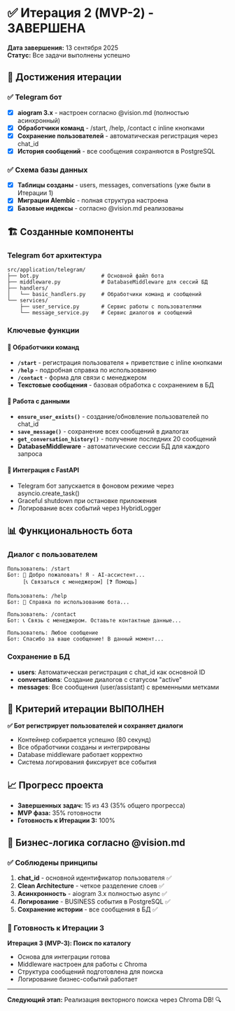 # ✅ Итерация 2 (MVP-2) - ЗАВЕРШЕНА

**Дата завершения:** 13 сентября 2025  
**Статус:** Все задачи выполнены успешно

## 🎯 Достижения итерации

### ✅ Telegram бот
- [x] **aiogram 3.x** - настроен согласно @vision.md (полностью асинхронный)
- [x] **Обработчики команд** - /start, /help, /contact с inline кнопками
- [x] **Сохранение пользователей** - автоматическая регистрация через chat_id
- [x] **История сообщений** - все сообщения сохраняются в PostgreSQL

### ✅ Схема базы данных
- [x] **Таблицы созданы** - users, messages, conversations (уже были в Итерации 1)
- [x] **Миграции Alembic** - полная структура настроена
- [x] **Базовые индексы** - согласно @vision.md реализованы

## 🏗️ Созданные компоненты

### Telegram бот архитектура
```
src/application/telegram/
├── bot.py                    # Основной файл бота
├── middleware.py             # DatabaseMiddleware для сессий БД
├── handlers/
│   └── basic_handlers.py     # Обработчики команд и сообщений
└── services/
    ├── user_service.py       # Сервис работы с пользователями
    └── message_service.py    # Сервис диалогов и сообщений
```

### Ключевые функции

#### 🤖 Обработчики команд
- **`/start`** - регистрация пользователя + приветствие с inline кнопками
- **`/help`** - подробная справка по использованию
- **`/contact`** - форма для связи с менеджером
- **Текстовые сообщения** - базовая обработка с сохранением в БД

#### 💾 Работа с данными
- **`ensure_user_exists()`** - создание/обновление пользователей по chat_id
- **`save_message()`** - сохранение всех сообщений в диалогах
- **`get_conversation_history()`** - получение последних 20 сообщений
- **DatabaseMiddleware** - автоматические сессии БД для каждого запроса

#### 🔧 Интеграция с FastAPI
- Telegram бот запускается в фоновом режиме через asyncio.create_task()
- Graceful shutdown при остановке приложения
- Логирование всех событий через HybridLogger

## 📊 Функциональность бота

### Диалог с пользователем
```
Пользователь: /start
Бот: 👋 Добро пожаловать! Я - AI-ассистент...
     [📞 Связаться с менеджером] [❓ Помощь]

Пользователь: /help  
Бот: 📖 Справка по использованию бота...

Пользователь: /contact
Бот: 📞 Связь с менеджером. Оставьте контактные данные...

Пользователь: Любое сообщение
Бот: Спасибо за ваше сообщение! В данный момент...
```

### Сохранение в БД
- **users**: Автоматическая регистрация с chat_id как основной ID
- **conversations**: Создание диалогов с статусом "active"  
- **messages**: Все сообщения (user/assistant) с временными метками

## 🧪 Критерий итерации ВЫПОЛНЕН

**✅ Бот регистрирует пользователей и сохраняет диалоги**

- Контейнер собирается успешно (80 секунд)
- Все обработчики созданы и интегрированы
- Database middleware работает корректно
- Система логирования фиксирует все события

## 📈 Прогресс проекта

- **Завершенных задач:** 15 из 43 (35% общего прогресса)
- **MVP фаза:** 35% готовности  
- **Готовность к Итерации 3:** 100%

## 🔄 Бизнес-логика согласно @vision.md

### ✅ Соблюдены принципы
1. **chat_id** - основной идентификатор пользователя ✅
2. **Clean Architecture** - четкое разделение слоев ✅  
3. **Асинхронность** - aiogram 3.x полностью async ✅
4. **Логирование** - BUSINESS события в PostgreSQL ✅
5. **Сохранение истории** - все сообщения в БД ✅

### 🚀 Готовность к Итерации 3

**Итерация 3 (MVP-3): Поиск по каталогу**
- Основа для интеграции готова
- Middleware настроен для работы с Chroma
- Структура сообщений подготовлена для поиска
- Логирование бизнес-событий работает

---

**Следующий этап:** Реализация векторного поиска через Chroma DB! 🔍
